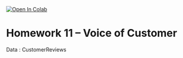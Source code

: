 <a href="https://colab.research.google.com/drive/1gPjMMSrOT5tqc2L4IYFZLavB46KJh7v4">
  <img src="https://colab.research.google.com/assets/colab-badge.svg" alt="Open In Colab"/>
</a>

# Homework 11 – Voice of Customer
Data : CustomerReviews

